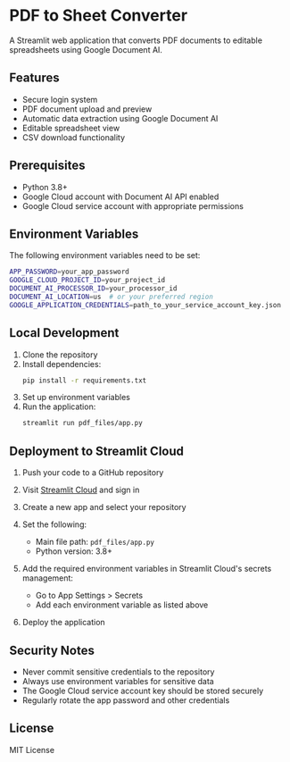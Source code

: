 # PDF to Sheet Converter

A Streamlit web application that converts PDF documents to editable spreadsheets using Google Document AI.

## Features

- Secure login system
- PDF document upload and preview
- Automatic data extraction using Google Document AI
- Editable spreadsheet view
- CSV download functionality

## Prerequisites

- Python 3.8+
- Google Cloud account with Document AI API enabled
- Google Cloud service account with appropriate permissions

## Environment Variables

The following environment variables need to be set:

```bash
APP_PASSWORD=your_app_password
GOOGLE_CLOUD_PROJECT_ID=your_project_id
DOCUMENT_AI_PROCESSOR_ID=your_processor_id
DOCUMENT_AI_LOCATION=us  # or your preferred region
GOOGLE_APPLICATION_CREDENTIALS=path_to_your_service_account_key.json
```

## Local Development

1. Clone the repository
2. Install dependencies:
   ```bash
   pip install -r requirements.txt
   ```
3. Set up environment variables
4. Run the application:
   ```bash
   streamlit run pdf_files/app.py
   ```

## Deployment to Streamlit Cloud

1. Push your code to a GitHub repository

2. Visit [Streamlit Cloud](https://share.streamlit.io/) and sign in

3. Create a new app and select your repository

4. Set the following:
   - Main file path: `pdf_files/app.py`
   - Python version: 3.8+

5. Add the required environment variables in Streamlit Cloud's secrets management:
   - Go to App Settings > Secrets
   - Add each environment variable as listed above

6. Deploy the application

## Security Notes

- Never commit sensitive credentials to the repository
- Always use environment variables for sensitive data
- The Google Cloud service account key should be stored securely
- Regularly rotate the app password and other credentials

## License

MIT License 